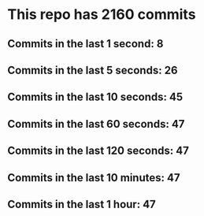# This repo has 2160 commits

## Commits in the last 1 second: 8
## Commits in the last 5 seconds: 26
## Commits in the last 10 seconds: 45
## Commits in the last 60 seconds: 47
## Commits in the last 120 seconds: 47
## Commits in the last 10 minutes: 47
## Commits in the last 1 hour: 47
